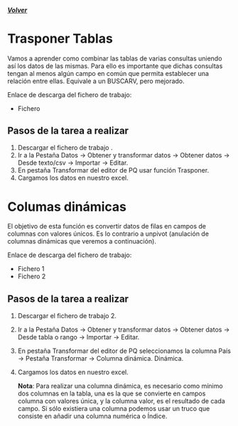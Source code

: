##### [Volver](/Curso-de-Herramientas-analiticas-para-auditoria-I/pages/Indice_curso.md)
<script src="https://kit.fontawesome.com/065728df02.js" crossorigin="anonymous"></script>

# Trasponer Tablas
 
Vamos a aprender como combinar las tablas de varias consultas uniendo así los datos de las mismas. Para ello es importante que dichas consultas tengan al menos algún campo en común que permita establecer una relación entre ellas. Equivale a un BUSCARV, pero mejorado.

Enlace de descarga del fichero de trabajo:  

* Fichero <a href="/Curso-de-Herramientas-analiticas-para-auditoria-I/downloads/12.1.Producción_2015.CSV"><i class="far fa-file-code"></i> </a>

## Pasos de la tarea a realizar

1. Descargar el fichero de trabajo .
2. Ir a la Pestaña Datos -> Obtener y transformar datos -> Obtener 
datos -> Desde texto/csv -> Importar -> Editar.
3. En pestaña Transformar del editor de PQ usar función Trasponer.
4. Cargamos los datos en nuestro excel.


# Columas dinámicas
El objetivo de esta función es convertir datos de filas en campos de columnas con valores únicos. Es lo contrario a unpivot (anulación de columnas dinámicas que veremos a continuación).

Enlace de descarga del fichero de trabajo:  

* Fichero 1 <a href="/Curso-de-Herramientas-analiticas-para-auditoria-I/downloads/12.2.Columna_Dinamica.xlsx"><i class="fas fa-file-excel"></i> </a>
* Fichero 2  <a href="/Curso-de-Herramientas-analiticas-para-auditoria-I/downloads/12.3.Columna_Dinamica_Ejercicio_Practico.xlsx"><i class="fas fa-file-excel"></i> </a>

## Pasos de la tarea a realizar

1. Descargar el fichero de trabajo 2.
2. Ir a la Pestaña Datos -> Obtener y transformar datos -> Obtener 
datos -> Desde tabla o rango -> Importar -> Editar.
3. En pestaña Transformar del editor de PQ seleccionamos la columna País -> Pestaña Transformar -> Columna dinámica.
Dinámica.
4. Cargamos los datos en nuestro excel.

    **Nota**: Para realizar una columna dinámica, es necesario como mínimo dos columnas en la tabla, una es la que se convierte en campos columna con valores única, y la columna valor, es el resultado de cada campo. Si sólo existiera una columna podemos usar un truco que consiste en añadir una columna numérica o Índice.
